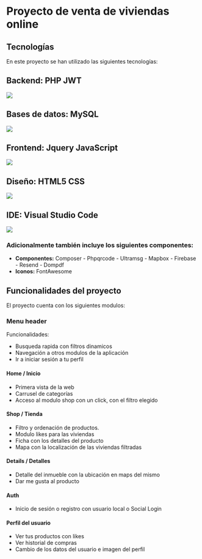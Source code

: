# Proyecto de venta de viviendas online

## Tecnologías

En este proyecto se han utilizado las siguientes tecnologías:

## Backend:   PHP JWT
<img src="https://skillicons.dev/icons?i=php,XML,a=15" style="max-width: 100%;">

## Bases de datos:   MySQL
<img src="https://skillicons.dev/icons?i=mysql,XML,a=15" style="max-width: 100%;">

## Frontend:   Jquery JavaScript
<img src="https://skillicons.dev/icons?i=javascript,jquery,XML,a=15" style="max-width: 100%;">

## Diseño:   HTML5 CSS
<img src="https://skillicons.dev/icons?i=css, html5,XML,a=15" style="max-width: 100%;">

## IDE:   Visual Studio Code
<img src="https://skillicons.dev/icons?i=visualstudio,XML,a=15" style="max-width: 100%;">


### Adicionalmente también incluye los siguientes componentes:

- **Componentes:** Composer - Phpqrcode - Ultramsg - Mapbox - Firebase - Resend - Dompdf
- **Iconos:** FontAwesome

## Funcionalidades del proyecto

El proyecto cuenta con los siguientes modulos:

### Menu header

Funcionalidades:

- Busqueda rapida con filtros dinamicos
- Navegación a otros modulos de la aplicación
- Ir a iniciar sesión a tu perfil

#### Home / Inicio

- Primera vista de la web
- Carrusel de categorías
- Acceso al modulo shop con un click, con el filtro elegido

#### Shop / Tienda

- Filtro y ordenación de productos.
- Modulo likes para las viviendas
- Ficha con los detalles del producto
- Mapa con la localización de las viviendas filtradas

#### Details / Detalles

- Detalle del inmueble con la ubicación en maps del mismo
- Dar me gusta al producto

#### Auth

- Inicio de sesión o registro con usuario local o Social Login

#### Perfil del usuario

- Ver tus productos con likes
- Ver historial de compras
- Cambio de los datos del usuario e imagen del perfil



  

